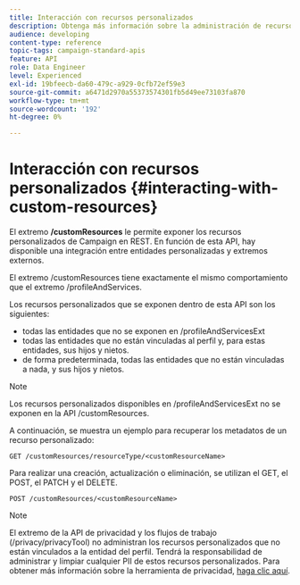 ```yaml
---
title: Interacción con recursos personalizados
description: Obtenga más información sobre la administración de recursos personalizados con API/
audience: developing
content-type: reference
topic-tags: campaign-standard-apis
feature: API
role: Data Engineer
level: Experienced
exl-id: 19bfeecb-da60-479c-a929-0cfb72ef59e3
source-git-commit: a6471d2970a55373574301fb5d49ee73103fa870
workflow-type: tm+mt
source-wordcount: '192'
ht-degree: 0%

---
```


# Interacción con recursos personalizados {#interacting-with-custom-resources}

El extremo **/customResources** le permite exponer los recursos personalizados de Campaign en REST. En función de esta API, hay disponible una integración entre entidades personalizadas y extremos externos.

El extremo /customResources tiene exactamente el mismo comportamiento que el extremo /profileAndServices.

Los recursos personalizados que se exponen dentro de esta API son los siguientes:

* todas las entidades que no se exponen en /profileAndServicesExt
* todas las entidades que no están vinculadas al perfil y, para estas entidades, sus hijos y nietos.
* de forma predeterminada, todas las entidades que no están vinculadas a nada, y sus hijos y nietos.

>[!NOTE]
>Los recursos personalizados disponibles en /profileAndServicesExt no se exponen en la API /customResources.


A continuación, se muestra un ejemplo para recuperar los metadatos de un recurso personalizado:

```
GET /customResources/resourceType/<customResourceName>
```

Para realizar una creación, actualización o eliminación, se utilizan el GET, el POST, el PATCH y el DELETE.

```
POST /customResources/<customResourceName>
```

>[!NOTE]
>El extremo de la API de privacidad y los flujos de trabajo (/privacy/privacyTool) no administran los recursos personalizados que no están vinculados a la entidad del perfil.
>Tendrá la responsabilidad de administrar y limpiar cualquier PII de estos recursos personalizados. Para obtener más información sobre la herramienta de privacidad, [haga clic aquí](../../api/using/creating-a-privacy-request.md).
